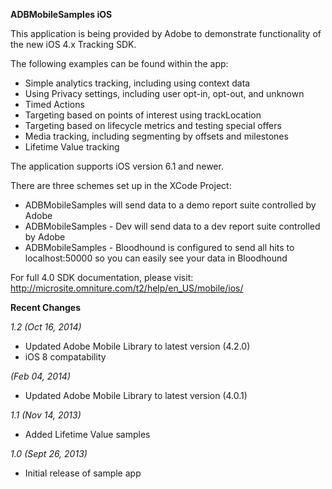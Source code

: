 **ADBMobileSamples iOS**

This application is being provided by Adobe to demonstrate functionality of the new iOS 4.x Tracking SDK.

The following examples can be found within the app:
* Simple analytics tracking, including using context data
* Using Privacy settings, including user opt-in, opt-out, and unknown
* Timed Actions
* Targeting based on points of interest using trackLocation
* Targeting based on lifecycle metrics and testing special offers
* Media tracking, including segmenting by offsets and milestones
* Lifetime Value tracking

The application supports iOS version 6.1 and newer.

There are three schemes set up in the XCode Project: 
* ADBMobileSamples will send data to a demo report suite controlled by Adobe
* ADBMobileSamples - Dev will send data to a dev report suite controlled by Adobe
* ADBMobileSamples - Bloodhound is configured to send all hits to localhost:50000 so you can easily see your data in Bloodhound

For full 4.0 SDK documentation, please visit:
http://microsite.omniture.com/t2/help/en_US/mobile/ios/


**Recent Changes**

_1.2 (Oct 16, 2014)_

* Updated Adobe Mobile Library to latest version (4.2.0)
* iOS 8 compatability

_(Feb 04, 2014)_

* Updated Adobe Mobile Library to latest version (4.0.1)

_1.1 (Nov 14, 2013)_

* Added Lifetime Value samples

_1.0 (Sept 26, 2013)_

* Initial release of sample app
